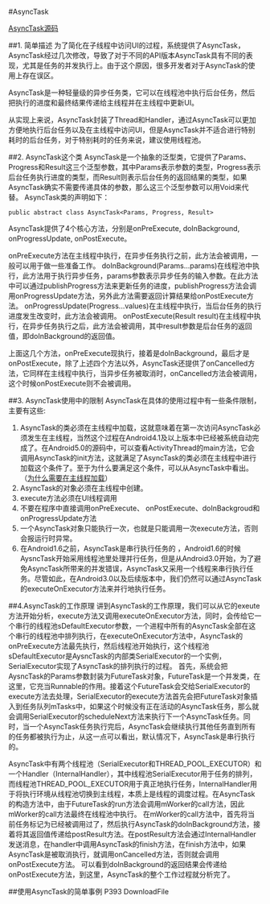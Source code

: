#AsyncTask

[AsyncTask源码](http://www.grepcode.com/file/repository.grepcode.com/java/ext/com.google.android/android/5.1.1_r1/android/os/AsyncTask.java#AsyncTask)

##1. 简单描述
为了简化在子线程中访问UI的过程，系统提供了AsyncTask，AsyncTask经过几次修改，导致了对于不同的API版本AsyncTask具有不同的表现，尤其是任务的并发执行上。由于这个原因，很多开发者对于AsyncTask的使用上存在误区。

AsyncTask是一种轻量级的异步任务类，它可以在线程池中执行后台任务，然后把执行的进度和最终结果传递给主线程并在主线程中更新UI。

从实现上来说，AsyncTask封装了Thread和Handler，通过AsyncTask可以更加方便地执行后台任务以及在主线程中访问UI，但是AsyncTask并不适合进行特别耗时的后台任务，对于特别耗时的任务来说，建议使用线程池。

##2. AsyncTask这个类
AsyncTask是一个抽象的泛型类，它提供了Params、Progress和Result这三个泛型参数，其中Params表示参数的类型，Progress表示后台任务执行进度的类型，而Result则表示后台任务的返回结果的类型，如果AsyncTask确实不需要传递具体的参数，那么这三个泛型参数可以用Void来代替。
AsyncTask类的声明如下：
```
public abstract class AsyncTask<Params, Progress, Result>
```

AsyncTask提供了4个核心方法，分别是onPreExecute, doInBackground, onProgressUpdate, onPostExecute。

onPreExecute方法在主线程中执行，在异步任务执行之前，此方法会被调用，一般可以用于做一些准备工作。
doInBackground(Params...params)在线程池中执行，此方法用于执行异步任务，params参数表示异步任务的输入参数。在此方法中可以通过publishProgress方法来更新任务的进度，publishProgress方法会调用onProgressUpdate方法，另外此方法需要返回计算结果给onPostExecute方法。
onProgressUpdate(Progress...values)在主线程中执行，当后台任务的执行进度发生改变时，此方法会被调用。
onPostExecute(Result result)在主线程中执行，在异步任务执行之后，此方法会被调用，其中result参数是后台任务的返回值，即doInBackground的返回值。

上面这几个方法，onPreExecute现执行，接着是doInBackground，最后才是onPostExecute，除了上述四个方法以外，AsyncTask还提供了onCancelled方法，它同样在主线程中执行，当异步任务被取消时，onCancelled方法会被调用，这个时候onPostExecute则不会被调用。

##3. AsyncTask使用中的限制
AsyncTask在具体的使用过程中有一些条件限制，主要有这些:
1. AsyncTask的类必须在主线程中加载，这就意味着在第一次访问AsyncTask必须发生在主线程，当然这个过程在Android4.1及以上版本中已经被系统自动完成了。在Android5.0的源码中，可以查看ActivityThread的main方法，它会调用AsyncTask的init方法，这就满足了AsyncTask的类必须在主线程中进行加载这个条件了。至于为什么要满足这个条件，可以从AsyncTask中看出。（[为什么需要在主线程加载]()）
2. AsyncTask的对象必须在主线程中创建。
3. execute方法必须在UI线程调用
4. 不要在程序中直接调用onPreExecute、 onPostExecute、doInBackgroud和onProgressUpdate方法
5. 一个AsyncTask对象只能执行一次，也就是只能调用一次execute方法，否则会报运行时异常。
6. 在Android1.6之前，AsyncTask是串行执行任务的 ，Android1.6的时候AysncTask开始采用线程池里处理并行任务，但是从Android3.0开始，为了避免AsyncTask所带来的并发错误，AsyncTask又采用一个线程来串行执行任务。尽管如此，在Android3.0以及后续版本中，我们仍然可以通过AsyncTask的executeOnExecutor方法来并行地执行任务。

##4.AsyncTask的工作原理
讲到AsyncTask的工作原理，我们可以从它的exeute方法开始分析，execute方法又调用executeOnExecutor方法，同时，会传给它一个串行的线程池sDefaultExecutor参数，一个进程中所有的AsyncTask全部在这个串行的线程池中排列执行，在executeOnExecutor方法中，AsyncTask的onPreExecute方法最先执行，然后线程池开始执行，这个线程池sDefaultExecutor是AysncTask的内部类SerialExecutor的一个实例，SerialExecutor实现了AsyncTask的排列执行的过程。
首先，系统会把AysncTask的Params参数封装为FutureTask对象，FutureTask是一个并发类，在这里，它充当Runnable的作用。接着这个FutureTask会交给SerialExecutor的execute方法去处理，SerialExecutor的execute方法首先会把FutureTask对象插入到任务队列mTasks中，如果这个时候没有正在活动的AsyncTask任务，那么就会调用SerialExecutor的scheduleNext方法来执行下一个AsyncTask任务。同时，当一个AsyncTask任务执行完后，AsyncTask会继续执行其他任务直到所有的任务都被执行为止，从这一点可以看出，默认情况下，AsyncTask是串行执行的。

AsyncTask中有两个线程池（SerialExecutor和THREAD_POOL_EXECUTOR）和一个Handler（InternalHandler），其中线程池SerialExecutor用于任务的排列，而线程池THREAD_POOL_EXECUTOR用于真正地执行任务，InternalHandler用于将执行环境从线程池切换到主线程，本质上是线程的调度过程。在AsyncTask的构造方法中，由于FutureTask的run方法会调用mWorker的call方法，因此mWorker的call方法最终在线程池中执行。
在mWorker的call方法中，首先将当前任务标记为已经被调用过了，然后执行AsyncTask的doInBackground方法，接着将其返回值传递给postResult方法。在postResult方法会通过InternalHandler发送消息，在handler中调用AsyncTask的finish方法，在finish方法中，如果AsyncTask是被取消执行，就调用onCancelled方法，否则就会调用onPostExecute方法。
可以看到doInBackground的返回结果会传递给onPostExecute方法，到这里，AsyncTask的整个工作过程就分析完了。


##使用AsyncTask的简单事例
P393 DownloadFile

